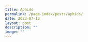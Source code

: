 ```yaml
---
title: Aphids
permalink: /page-index/pests/aphids/
date: 2023-07-13
layout: post
description: ""
image: ""
---
```

